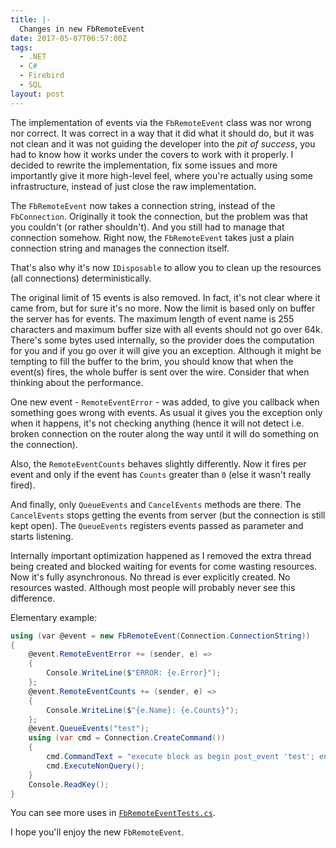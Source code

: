 ```yaml
---
title: |-
  Changes in new FbRemoteEvent
date: 2017-05-07T06:57:00Z
tags:
  - .NET
  - C#
  - Firebird
  - SQL
layout: post
---
```

The implementation of events via the `FbRemoteEvent` class was nor wrong nor correct. It was correct in a way that it did what it should do, but it was not clean and it was not guiding the developer into the _pit of success_, you had to know how it works under the covers to work with it properly. I decided to rewrite the implementation, fix some issues and more importantly give it more high-level feel, where you're actually using some infrastructure, instead of just close the raw implementation.

<!-- excerpt -->

The `FbRemoteEvent` now takes a connection string, instead of the `FbConnection`. Originally it took the connection, but the problem was that you couldn't (or rather shouldn't). And you still had to manage that connection somehow. Right now, the `FbRemoteEvent` takes just a plain connection string and manages the connection itself.

That's also why it's now `IDisposable` to allow you to clean up the resources (all connections) deterministically.

The original limit of 15 events is also removed. In fact, it's not clear where it came from, but for sure it's no more. Now the limit is based only on buffer the server has for events. The maximum length of event name is 255 characters and maximum buffer size with all events should not go over 64k. There's some bytes used internally, so the provider does the computation for you and if you go over it will give you an exception. Although it might be tempting to fill the buffer to the brim, you should know that when the event(s) fires, the whole buffer is sent over the wire. Consider that when thinking about the performance.

One new event - `RemoteEventError` -  was added, to give you callback when something goes wrong with events. As usual it gives you the exception only when it happens, it's not checking anything (hence it will not detect i.e. broken connection on the router along the way until it will do something on the connection).

Also, the `RemoteEventCounts` behaves slightly differently. Now it fires per event and only if the event has `Counts` greater than `0` (else it wasn't really fired).

And finally, only `QueueEvents` and `CancelEvents` methods are there. The `CancelEvents` stops getting the events from server (but the connection is still kept open). The `QueueEvents` registers events passed as parameter and starts listening.

Internally important optimization happened as I removed the extra thread being created and blocked waiting for events for come wasting resources. Now it's fully asynchronous. No thread is ever explicitly created. No resources wasted. Although most people will probably never see this difference.

Elementary example:

```csharp
using (var @event = new FbRemoteEvent(Connection.ConnectionString))
{
	@event.RemoteEventError += (sender, e) =>
	{
		Console.WriteLine($"ERROR: {e.Error}");
	};
	@event.RemoteEventCounts += (sender, e) =>
	{
		Console.WriteLine($"{e.Name}: {e.Counts}");
	};
	@event.QueueEvents("test");
	using (var cmd = Connection.CreateCommand())
	{
		cmd.CommandText = "execute block as begin post_event 'test'; end";
		cmd.ExecuteNonQuery();
	}
	Console.ReadKey();
}
```

You can see more uses in [`FbRemoteEventTests.cs`][1].

I hope you'll enjoy the new `FbRemoteEvent`.

[1]: https://github.com/cincuranet/FirebirdSql.Data.FirebirdClient/blob/master/Provider/src/FirebirdSql.Data.UnitTests/FbRemoteEventTests.cs 